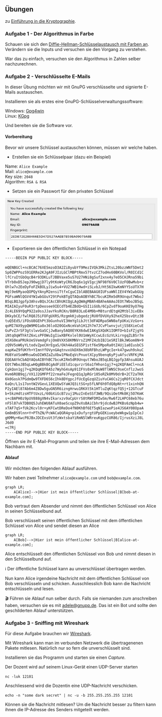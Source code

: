 ## Übungen

zu [Einführung in die Kryptographie](README.md).

### Aufgabe 1 - Der Algorithmus in Farbe

Schauen sie sich den [Diffie-Hellman-Schlüsselaustausch mit Farben an](https://www.inf-schule.de/kommunikation/kryptologie/modernechiffriersysteme/exkurs_diffie). Verändern sie die Inputs und versuchen sie den Vorgang zu verstehen.

War das zu einfach, versuchen sie den Algorithmus in Zahlen selber nachzurechnen.

### Aufgabe 2 - Verschlüsselte E-Mails

In dieser Übung möchten wir mit GnuPG verschlüsselte und signierte E-Mails austauschen.

Installieren sie als erstes eine GnuPG-Schlüsselverwaltungssoftware:

Windows: [Gpg4win](https://www.gpg4win.org/)\
Linux: [KGpg](https://utils.kde.org/projects/kgpg/)

Und bereiten sie die Software vor.

#### Vorbereitung

Bevor wir unsere Schlüssel austauschen können, müssen wir welche haben.

* Erstellen sie ein Schlüsselpaar (dazu ein Beispiel)

Name: `Alice Example`\
Mail: `alice@example.com`\
Key size: `2048`\
Algorithm: `RSA & RSA`

* Setzen sie ein Passwort für den privaten Schlüssel

![](../new-key.png)

* Exportieren sie den öffentlichen Schlüssel in ein Notepad

```
-----BEGIN PGP PUBLIC KEY BLOCK-----

mQENBGCl+ncBCAC76XE5mzoD3A2Zi8yubYf9MezIVQk3MkiZtsL20bzzWNf5Dmt2
Sp0ZWPPozS91ERRe2KJgA9FJIzLGClMBPtRmx57tvzCZ7odHx60BKVol/R0ICd1C
lfCruItGbOqcB4r93DKLuTJBBVaxe5uS7U27HNi8gSuf2xnx4y7eO5CHJRna59bi
VTrb0xD5JepJ90wgjD7ly9tKoWtyCR6Jbq6x1gVIgcjNF98f6V0ClUzFOBwMvb+z
Ohlw7v2EeDyFoFZkBOLyJiw5u4+VU27WB1Hwd+iSLvbJ/Ht56IkwKmNYYSsUTX7H
Wgl9e6MyaoQOPQyYAnyM2ensiTtfxCguCIblABEBAAG0IUFsaWNlIEV4YW1wbGUg
PGFsaWNlQGV4YW1wbGUuY29tPokBTgQTAQoAOBYhBC7bcuKIRm5dR9Unqut7WboJ
B5qLBQJgpfp3AhsvBQsJCAcCBhUKCQgLAgQWAgMBAh4BAheAAAoJEOt7WboJB5qL
MIAIAIyuF0uR3rtpDeosee9IECdTb4EZBdQ+GSI1iGUb/6CpZvdf9oaKKE9yO7Hg
Zc4LE69YQqP922a9ssJJavYksRCKn/B8R83LoE4M9b+M8turdEtqH2Mtbl3ivEBx
DKkybCE/fwlRQ8J5iFOFgUXRS/RzgmkKjubgedzjRU0fDVUXy92heX25bsvQtz3B
tuQ5Ed5/iFOsU8GEhPt3bGunhuVI3HmYglLbJtt3dFADRpaSWN0afpUKxLVzGo+s
qoMI7AX9ypQW9MO1a8x36loO20GGxNcmVah1H12h7m7JCvPlwnvjutjS58XieCuE
GuPvZJrSF3gtslwvGaSCjJwBany5AQ0EYKX6dwEIAKgSXQdK1IOMfO+bIsFZjgYG
iNtqOqWThktZ6xLsPFOWuIgIiwXBFKxlel0U1mWyXCcwLEcGzVLkirngqZLBSr7m
X5XG0eaPRUkUeSVemdgFsjOm8VXXS8KMNVrsZ1MFZ4zbIBJ1eSRIlBkJWGom8N+9
zQ9V5oW6yYLtodvZpeCHrEgaS/Okh4AaSEG5P1stf6e5MpoRa0tZ4Uj1a0IusbCS
oapKwZ9fUKYh+YImnYfOVynGAqtnvxUkDX6m38bRFBhzLWPgcIe+k47gwuh9skuC
MU8YaVSoWMhswOoDIW9ZaZuXbw1PNoEqVcPnuotXCpy9benq6yPjuAfscVRFKjMA
EQEAAYkCbAQYAQoAIBYhBC7bcuKIRm5dR9Unqut7WboJB5qLBQJgpfp3AhsuAUAJ
EOt7WboJB5qLwHQgBBkBCgAdFiEEld1cqurzrS6a1fHhon1gj7+q2KQFAmCl+ncA
CgkQon1gj7+q2KQqKQf6A5z7WyhG4sAp91IFVs0xMlNuW8TlWNSC9seCnflzJwoS
Hvm6ROB9qj/VX1J2GMFPf22rmaFeJFegnQ1qJpRGr105oRZk0MV0drB+2CT2aTKK
6k0Gosk7PGdmQw9TXFD6S6cIhk8DYgpcJfUcEgGzqUZiuYuCA6Cs2jqROfCXJdct
6aQn/L1s17ontW2VGevL1XEUQwSYaWJQ3itSG+p5fLNF6h9TdQ8pNt+rt1xinhQN
P2yIAEl87Ab6m4Z8Dw5guGN5R6izngHrwu1RKXt5k1HTluZqKtqzfQ5j+12GTcuF
b+5kzHdtzsHTFtUxzL/60bXiGcB7zuj1MuzInEeSSf3WB/9QsiOetMk8Kj5O7KmK
s+cBAPH0z9pUV888gXN4vIkarxzv9aCpUrrS8tRWFDMIwSm/Rw6f2LHPC68eb76u
nF5l87vkTDB0Q5JuhEWU8ATuX0aeScopZ9vXsBAiCbhr9jdcdwBJPKBs6zNpb4w+
xTAF7qS+fUk2Kcvl0r+yKFCwtDReDo4fN0KhBf6Ef5qNIazwoPie4JS6AY08OpaA
Gm8mBS9lnn+Y+PThZN/PcWACaQGR4g+p1xDufyrgtUPpGEKiueybeWkgw1pIpCeJ
gKMMy+KwcP8JBxJDCExsUt3fzWxtsbaYiRmN5lWRreuKgpzCUR86/IjrusXziJ8L
J6d0
=c7Rj
-----END PGP PUBLIC KEY BLOCK-----
```

Öffnen sie ihr E-Mail-Programm und teilen sie ihre E-Mail-Adressen dem Nachbarn mit.

#### Ablauf

Wir möchten den folgenden Ablauf ausführen.

Wir haben zwei Teilnehmer `alice@example.com` und `bob@example.com`.

```mermaid
graph LR;
    A[Alice]-->|Hier ist mein öffentlicher Schlüssel|B[bob-at-example.com];
```

Bob vertraut dem Absender und nimmt den öffentlichen Schlüssel von Alice in seinen Schlüsselbund auf.

Bob verschlüsselt seinen öffentlichen Schlüssel mit dem öffentlichen Schlüssel von Alice und sendet diesen an Alice

```mermaid
graph LR;
    A[Bob]-->|Hier ist mein öffentlicher Schlüssel|B[alice-at-example.com];
```

Alice entschlüsselt den öffentlichen Schlüssel von Bob und nimmt diesen in den Schlüsselbund auf.

ℹ️ Der öffentliche Schlüssel kann au unverschlüssel übertragen werden.

Nun kann Alice irgendeine Nachricht mit dem öffentlichen Schlüssel von Bob verschlüsseln und schicken. Ausschliesslich Bob kann die Nachricht entschlüsseln und lesen.

🎬 Führen sie Ablauf  nun selber durch. Falls sie niemanden zum anschreiben haben, versuchen sie es mit <adele@gnupp.de>. Das ist ein Bot und sollte den geschilderten Ablauf unterstützen.

### Aufgabe 3 - Sniffing mit Wireshark

Für diese Aufgabe brauchen wir [Wireshark](https://www.wireshark.org/download.html).

Mit Wireshark kann man im verbunden Netzwerk die übertragenenen Pakete mitlesen. Natürlich nur so fern die unverschlüsselt sind.

Installieren sie das Programm und starten sie einen *Capture.*

Der Dozent wird auf seinem Linux-Gerät einen UDP-Server starten

`nc -luk 12101`

Anschliessend wird die Dozentin eine UDP-Nachricht verschicken.

`echo -n "some dark secret" | nc -u -b 255.255.255.255 12101`

Können sie die Nachricht mitlesen? Um die Nachricht besser zu filtern kann ihnen die IP-Adresse des Senders mitgeteilt werden.